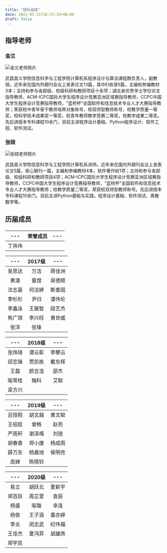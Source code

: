 ```yaml
---
title: "团队组成"
date: 2021-03-21T16:37:19+08:00
draft: false
---
```


## 指导老师

### 金兰

![金兰老师照片](/images/jinlan.jpeg)

武昌首义学院信息科学与工程学院计算机系程序设计与算法课程群负责人，副教授。近年来在国内外期刊会议上发表论文13篇，其中EI收录5篇，主编和参编教材3本；主持和参与省部级、校级科研和教研项目十余项；湖北省优秀学士学位论文指导教师，ACM-ICPC国际大学生程序设计竞赛亚洲区域赛指导教师，CCPC中国大学生程序设计竞赛指导教师，“蓝桥杯”全国软件和信息技术专业人才大赛指导教师；荣获校中青年骨干教师培养对象称号，校双师型教师称号，校教学质量一等奖，校科学技术成果奖一等奖，校青年教师教学竞赛二等奖，校教学成果二等奖。先后讲授本专科课程10余门，目前主讲程序设计基础、Python程序设计、软件工程、软件测试。

### 张硕

![张硕老师照片](/images/zhangshuo.jpeg)

武昌首义学院信息科学与工程学院计算机系讲师。近年来在国内外期刊会议上发表论文5篇，核心期刊一篇，主编和参编教材4本，软件著作权1项；主持和参与省部级、校级科研和教研项目4项；ACM-ICPC国际大学生程序设计竞赛亚洲区域赛指导教师，CCPC中国大学生程序设计竞赛指导教师，“蓝桥杯”全国软件和信息技术专业人才大赛指导教师；校教学质量二等奖，荣获校双师型教师称号。先后讲授本专科课程10余门，目前主讲Python基础与实践，程序设计基础、软件测试、离散数学等。

## 历届成员

### 

| --- | 荣誉成员 | --- |
|:---:|:----:|:---:|
| 丁祎伟 |      |     |

| --- | 2017级 | --- |
|:---:|:-----:|:---:|
| 吴思达 | 万洁    | 蒋佳洲 |
| 黄澳  | 童煜    | 吴德顺 |
| 沈志豪 | 何洁婷   | 斯香国 |
| 李杉杉 | 尹归    | 谭伟伦 |
| 李鑫泳 | 王展智   | 段艺杰 |
| 熊广琪 | 李兴旺   | 黄世威 |
| 张洋  | 张锋    |     |

| --- | 2018级 | --- |
|:---:|:-----:|:---:|
| 张炜琦 | 谭云彰   | 李攀云 |
| 邱恋锋 | 贾凯栋   | 戴东辉 |
| 王磊  | 颜吉浩   | 邵杰  |
| 喻常桂 | 梅科    | 艾聪  |
| 梁方兴 |       |     |

| --- | 2019级 | --- |
|:---:|:-----:|:---:|
| 吕恒熙 | 胡文越   | 黄文聪 |
| 王绍启 | 曾畅    | 赵亮  |
| 严雨轩 | 谢泽靖   | 刘锐  |
| 胡春香 | 郑小康   | 杨成雨 |
| 薛万东 | 杨晨旭   | 侯明亮 |
| 高婵  | 陈晓铃   |     |

|  ---   | 2020级 |  ---   |
| :----: | :----: | :----: |
|  易立  | 胡跃北 | 夏新宇 |
| 郑百跃 | 周芷萱 |  袁辰  |
|  杨盛  |  喻璇  |  幸连  |
|  杨依  | 王子涵 | 童亦婷 |
|  李炎  | 闵志武 | 纪伟福 |
| 王佳杰 | 夏鸿菲 | 胡雄燕 |
| 郑宇凯 |        |        |
